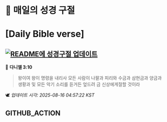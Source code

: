 # 🙏 매일의 성경 구절
# [Daily Bible verse]
## [![README에 성경구절 업데이트](https://github.com/DONGSUKA/first_test/actions/workflows/update-readme-bible.yml/badge.svg)](https://github.com/DONGSUKA/first_test/actions/workflows/update-readme-bible.yml)
<!-- START_BIBLE_VERSE -->
📖 **다니엘 3:10**
> 왕이여 왕이 명령을 내리사 모든 사람이 나팔과 피리와 수금과 삼현금과 양금과 생황과 및 모든 악기 소리를 듣거든 엎드려 금 신상에게절할 것이라

🕊️ _업데이트 시각: 2025-08-16 04:57:22 KST_
  <!-- END_BIBLE_VERSE -->
## GITHUB_ACTION
